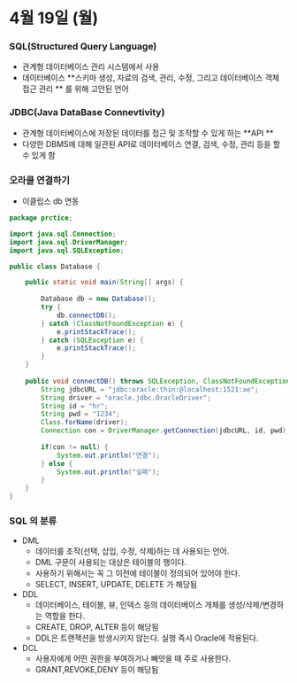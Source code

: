 # 4월 19일 (월)

### SQL(Structured Query Language)

* 관계형 데이터베이스 관리 시스템에서 사용
* 데이터베이스  **스키마 생성, 자료의 검색, 관리, 수정, 그리고 데이터베이스 객체 접근 관리 ** 를 위해 고안된 언어

### JDBC(Java DataBase Connevtivity)

* 관계형 데이터베이스에 저장된 데이터를 접근 및 조작할 수 있게 하는 **API ** 
* 다양한 DBMS에 대해 일관된 API로 데이터베이스 연결, 검색, 수정, 관리 등을 할 수 있게 함

### 오라클 연결하기

* 이클립스 db 연동

```java
package prctice;

import java.sql.Connection;
import java.sql.DriverManager;
import java.sql.SQLException;

public class Database {

	public static void main(String[] args) {
		
		Database db = new Database();
		try {
			db.connectDB();
		} catch (ClassNotFoundException e) {
			e.printStackTrace();
		} catch (SQLException e) {
			e.printStackTrace();
		}
	}
	
	public void connectDB() throws SQLException, ClassNotFoundException {
		String jdbcURL = "jdbc:oracle:thin:@localhost:1521:xe";
		String driver = "oracle.jdbc.OracleDriver";
		String id = "hr";
		String pwd = "1234";
		Class.forName(driver);
		Connection con = DriverManager.getConnection(jdbcURL, id, pwd);
		
		if(con != null) {
			System.out.println("연결");
		} else {
			System.out.println("실패");
		}
	}
}

```

### SQL 의 분류

* DML
  * 데이터를 조작(선택, 삽입, 수정, 삭제)하는 데 사용되는 언어.
  * DML 구문이 사용되는 대상은 테이블의 행이다.
  * 사용하기 위해서는 꼭 그 이전에 테이블이 정의되어 있어야 한다.
  * SELECT, INSERT, UPDATE, DELETE 가 해당됨
* DDL
  * 데이터베이스, 테이블, 뷰, 인덱스 등의 데이터베이스 개체를 생성/삭제/변경하는 역할을 한다.
  * CREATE, DROP, ALTER 등이 해당됨
  * DDL은 트랜잭션을 방생시키지 않는다. 실행 즉시 Oracle에 적용된다.
* DCL
  * 사용자에게 어떤 권한을 부여하거나 빼앗을 때 주로 사용한다.
  * GRANT,REVOKE,DENY 등이 해당됨

